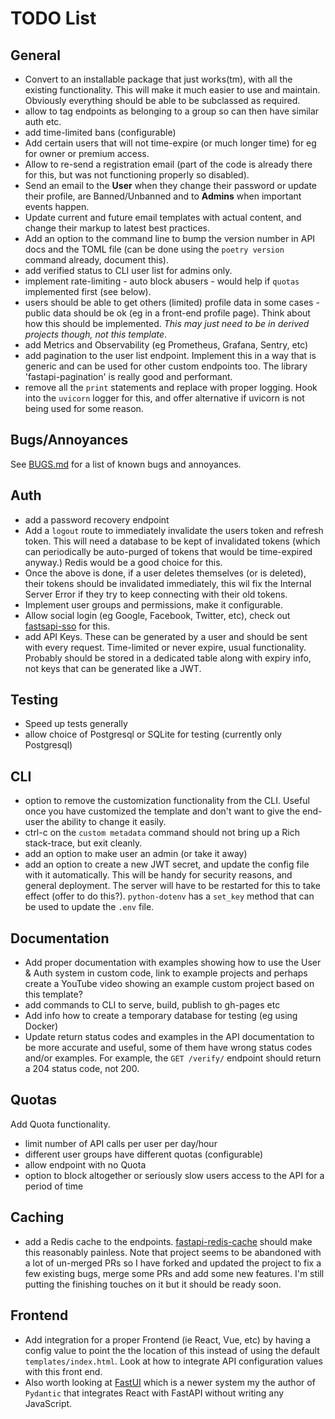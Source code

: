 # TODO List

## General

- Convert to an installable package that just works(tm), with all the existing
  functionality. This will make it much easier to use and maintain. Obviously
  everything should be able to be subclassed as required.
- allow to tag endpoints as belonging to a group so can then have similar auth
  etc.
- add time-limited bans (configurable)
- Add certain users that will not time-expire (or much longer time) for eg for
  owner or premium access.
- Allow to re-send a registration email (part of the code is already there for
  this, but was not functioning properly so disabled).
- Send an email to the **User** when they change their password or update their
  profile, are Banned/Unbanned and to **Admins** when important events happen.
- Update current and future email templates with actual content, and change
  their markup to latest best practices.
- Add an option to the command line to bump the version number in API docs and
  the TOML file (can be done using the `poetry version` command already,
  document this).
- add verified status to CLI user list for admins only.
- implement rate-limiting - auto block abusers - would help if `quotas`
  implemented first (see below).
- users should be able to get others (limited) profile data in some cases -
  public data should be ok (eg in a front-end profile page). Think about how
  this should be implemented. *This may just need to be in derived projects
  though, not this template*.
- add Metrics and Observability (eg Prometheus, Grafana, Sentry, etc)
- add pagination to the user list endpoint. Implement this in a way that is
  generic and can be used for other custom endpoints too. The library
  'fastapi-pagination' is really good and performant.
- remove all the `print` statements and replace with proper logging. Hook into
  the `uvicorn` logger for this, and offer alternative if uvicorn is not being
  used for some reason.

## Bugs/Annoyances

See [BUGS.md](BUGS.md) for a list of known bugs and annoyances.

## Auth

- add a password recovery endpoint
- Add a `logout` route to immediately invalidate the users token and refresh
  token. This will need a database to be kept of invalidated tokens (which can
  periodically be auto-purged of tokens that would be time-expired anyway.)
  Redis would be a good choice for this.
- Once the above is done, if a user deletes themselves (or is deleted), their
  tokens should be invalidated immediately, this wil fix the Internal Server
  Error if they try to keep connecting with their old tokens.
- Implement user groups and permissions, make it configurable.
- Allow social login (eg Google, Facebook, Twitter, etc), check out
  [fastsapi-sso](https://github.com/tomasvotava/fastapi-sso) for this.
- add API Keys. These can be generated by a user and should be sent with every
  request. Time-limited or never expire, usual functionality. Probably should be
  stored in a dedicated table along with expiry info, not keys that can be
  generated like a JWT.

## Testing

- Speed up tests generally
- allow choice of Postgresql or SQLite for testing (currently only Postgresql)

## CLI

- option to remove the customization functionality from the CLI. Useful once you
  have customized the template and don't want to give the end-user the ability to
  change it easily.
- ctrl-c on the `custom metadata` command should not bring up a Rich
  stack-trace, but exit cleanly.
- add an option to make user an admin (or take it away)
- add an option to create a new JWT secret, and update the config file with it
  automatically. This will be handy for security reasons, and general
  deployment. The server will have to be restarted for this to take effect
  (offer to do this?). `python-dotenv` has a `set_key` method that can be used
  to update the `.env` file.

## Documentation

- Add proper documentation with examples showing how to use the User & Auth
  system in custom code, link to example projects and perhaps create a YouTube
  video showing an example custom project based on this template?
- add commands to CLI to serve, build, publish to gh-pages etc
- Add info how to create a temporary database for testing (eg using Docker)
- Update return status codes and examples in the API documentation to be more
  accurate and useful, some of them have wrong status codes and/or examples. For
  example, the `GET /verify/` endpoint should return a 204 status code, not 200.

## Quotas

Add Quota functionality.

- limit number of API calls per user per day/hour
- different user groups have different quotas (configurable)
- allow endpoint with no Quota
- option to block altogether or seriously slow users access to the API for a
  period of time

## Caching

- add a Redis cache to the endpoints.
  [fastapi-redis-cache](https://pypi.org/project/fastapi-redis-cache/) should
  make this reasonably painless. Note that project seems to be abandoned with a
  lot of un-merged PRs so I have forked and updated the project to fix a few
  existing bugs, merge some PRs and add some new features. I'm still putting the
  finishing touches on it but it should be ready soon.

## Frontend

- Add integration for a proper Frontend (ie React, Vue, etc) by having a config
  value to point the the location of this instead of using the default
  `templates/index.html`. Look at how to integrate API configuration values with
  this front end.
- Also worth looking at [FastUI](https://github.com/pydantic/FastUI) which is a
  newer system my the author of `Pydantic` that integrates React with FastAPI
  without writing any JavaScript.
